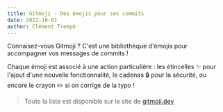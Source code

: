 ```yaml
---
title: Gitmoji - Des émojis pour ses commits
date: 2022-10-01
author: Clément Trempé
---
```


Connaisez-vous Gitmoji ? C'est une bibliothèque d'émojis pour accompagner vos messages de commits !

Chaque émoji est associé à une action particulière : les étincelles ✨ pour l'ajout d'une nouvelle fonctionnalité, le cadenas 🔒️ pour la sécurité, ou encore le crayon ✏️ si on corrige de la typo !

> Toute la liste est disponible sur le site de [gitmoji.dev](https://gitmoji.dev/)